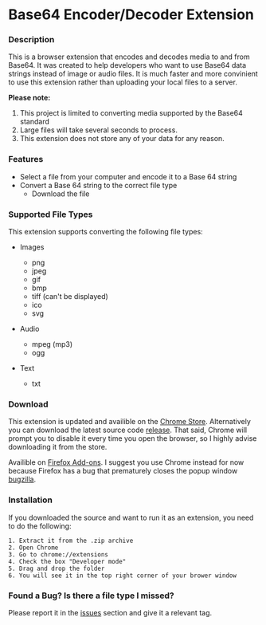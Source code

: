 # Base64 Encoder/Decoder Extension

### Description
This is a browser extension that encodes and decodes media to and from Base64. It was created to help developers who want
to use Base64 data strings instead of image or audio files. It is much faster and more convinient to use this extension rather than 
uploading your local files to a server.

**Please note:**
1. This project is limited to converting media supported by the Base64 standard
2. Large files will take several seconds to process.
3. This extension does not store any of your data for any reason.

### Features
- Select a file from your computer and encode it to a Base 64 string
- Convert a Base 64 string to the correct file type
	- Download the file

### Supported File Types
This extension supports converting the following file types:

- Images
	- png
	- jpeg
	- gif
	- bmp
	- tiff (can't be displayed)
	- ico
	- svg

- Audio
	- mpeg (mp3)
	- ogg

- Text
	- txt

### Download
This extension is updated and availible on the [Chrome Store](https://chrome.google.com/webstore/detail/base64-encoderdecoder/afdannbjainhcddbjjlhamdgnojibeoi).
Alternatively you can download the latest source code [release](https://github.com/dandeto/Base-64-Extension/releases).
That said, Chrome will prompt you to disable it every time you open the browser, so I highly advise downloading it from the store.

Availible on [Firefox Add-ons](https://addons.mozilla.org/en-US/firefox/addon/base64-encoder-decoder/). I suggest you use Chrome instead for now
because Firefox has a bug that prematurely closes the popup window [bugzilla](https://bugzilla.mozilla.org/show_bug.cgi?id=1292701).

### Installation
If you downloaded the source and want to run it as an extension, you need to do the following:
```
1. Extract it from the .zip archive
2. Open Chrome
3. Go to chrome://extensions
4. Check the box "Developer mode"
5. Drag and drop the folder
6. You will see it in the top right corner of your brower window
```

### Found a Bug? Is there a file type I missed?
Please report it in the [issues](https://github.com/dandeto/Base-64-Extension/issues) section and give it a relevant tag.
